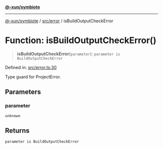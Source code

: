 [**@-xun/symbiote**](../../../README.md)

***

[@-xun/symbiote](../../../README.md) / [src/error](../README.md) / isBuildOutputCheckError

# Function: isBuildOutputCheckError()

> **isBuildOutputCheckError**(`parameter`): `parameter is BuildOutputCheckError`

Defined in: [src/error.ts:30](https://github.com/Xunnamius/symbiote/blob/a116b07afe112308bfdfdf94cf09246be76165ef/src/error.ts#L30)

Type guard for ProjectError.

## Parameters

### parameter

`unknown`

## Returns

`parameter is BuildOutputCheckError`

